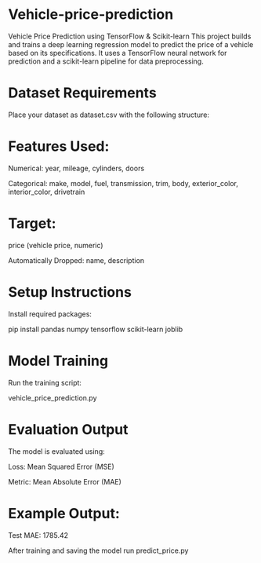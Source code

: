 # Vehicle-price-prediction

Vehicle Price Prediction using TensorFlow & Scikit-learn
This project builds and trains a deep learning regression model to predict the price of a vehicle based on its specifications. It uses a TensorFlow neural network for prediction and a scikit-learn pipeline for data preprocessing.

# Dataset Requirements
Place your dataset as dataset.csv with the following structure:

# Features Used:
Numerical: year, mileage, cylinders, doors

Categorical: make, model, fuel, transmission, trim, body, exterior_color, interior_color, drivetrain

# Target:
price (vehicle price, numeric)

Automatically Dropped:
name, description

# Setup Instructions
Install required packages:

pip install pandas numpy tensorflow scikit-learn joblib

# Model Training
Run the training script:

vehicle_price_prediction.py

# Evaluation Output
The model is evaluated using:

Loss: Mean Squared Error (MSE)

Metric: Mean Absolute Error (MAE)

# Example Output:

Test MAE: 1785.42

After training and saving the model 
run predict_price.py 

